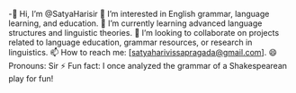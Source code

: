 -👋 Hi, I’m @SatyaHarisir
👀 I’m interested in English grammar, language learning, and education.
🌱 I’m currently learning advanced language structures and linguistic theories.
💞️ I’m looking to collaborate on projects related to language education, grammar resources, or research in linguistics.
📫 How to reach me: [satyaharivissapragada@gmail.com].
😄 Pronouns: Sir
⚡ Fun fact: I once analyzed the grammar of a Shakespearean play for fun!


<!---
SatyaHarisir/SatyaHarisir is a ✨ special ✨ repository because its `README.md` (this file) appears on your GitHub profile.
You can click the Preview link to take a look at your changes.
--->
